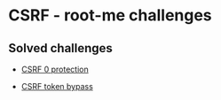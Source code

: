 # CSRF - root-me challenges

## Solved challenges
- [CSRF 0 protection](./CSRF/CSRF0protection.md)

- [CSRF token bypass](./CSRF/CSRFtokenbypass.md)